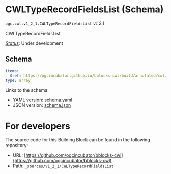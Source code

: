 
# CWLTypeRecordFieldsList (Schema)

`ogc.cwl.v1_2_1.CWLTypeRecordFieldsList` *v1.2.1*

CWLTypeRecordFieldsList

[*Status*](http://www.opengis.net/def/status): Under development

## Schema

```yaml
items:
  $ref: https://ogcincubator.github.io/bblocks-cwl/build/annotated/cwl/v1_2_1/CWLTypeRecordFieldsItem/schema.yaml
type: array

```

Links to the schema:

* YAML version: [schema.yaml](https://ogcincubator.github.io/bblocks-cwl/build/annotated/cwl/v1_2_1/CWLTypeRecordFieldsList/schema.json)
* JSON version: [schema.json](https://ogcincubator.github.io/bblocks-cwl/build/annotated/cwl/v1_2_1/CWLTypeRecordFieldsList/schema.yaml)


# For developers

The source code for this Building Block can be found in the following repository:

* URL: [https://github.com/ogcincubator/bblocks-cwl](https://github.com/ogcincubator/bblocks-cwl)
* Path: `_sources/v1_2_1/CWLTypeRecordFieldsList`

